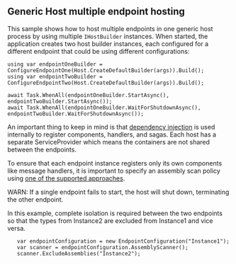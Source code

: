 ## Generic Host multiple endpoint hosting

This sample shows how to host multiple endpoints in one generic host process by using multiple `IHostBuilder` instances. When started, the application creates two host builder instances, each configured for a different endpoint that could be using different configurations:

```
using var endpointOneBuilder = ConfigureEndpointOne(Host.CreateDefaultBuilder(args)).Build();
using var endpointTwoBuilder = ConfigureEndpointTwo(Host.CreateDefaultBuilder(args)).Build();

await Task.WhenAll(endpointOneBuilder.StartAsync(), endpointTwoBuilder.StartAsync());
await Task.WhenAll(endpointOneBuilder.WaitForShutdownAsync(), endpointTwoBuilder.WaitForShutdownAsync());
```

An important thing to keep in mind is that [dependency injection](/nservicebus/dependency-injection/) is used internally to register components, handlers, and sagas. Each host has a separate ServiceProvider which means the containers are not shared between the endpoints.

To ensure that each endpoint instance registers only its own components like message handlers, it is important to specify an assembly scan policy using [one of the supported approaches](/nservicebus/hosting/assembly-scanning.md).

WARN: If a single endpoint fails to start, the host will shut down, terminating the other endpoint.

In this example, complete isolation is required between the two endpoints so that the types from Instance2 are excluded from Instance1 and vice versa.

```
   var endpointConfiguration = new EndpointConfiguration("Instance1");
   var scanner = endpointConfiguration.AssemblyScanner();
   scanner.ExcludeAssemblies("Instance2");
```
